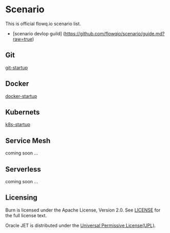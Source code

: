 # Scenario

This is official flowq.io scenario list. 

 * [scenario devlop guild] (https://github.com/flowqio/scenario/guide.md?raw=true)


## Git
   
   [git-startup](https://github.com/flowqio/scenario/git-startup)
   

## Docker
   
   [docker-startup](https://github.com/flowqio/scenario/git-startup)

## Kubernets

   [k8s-startup](https://github.com/flowqio/scenario/git-startup)

	

##  Service Mesh

   coming soon ...


##  Serverless

   coming soon ...



## Licensing
Burn is licensed under the Apache License, Version 2.0. See [LICENSE](https://github.com/flowqio/scenario/blob/master/LICENSE) for the full license text.

Oracle JET is distributed under the [Universal Permissive License(UPL)](https://opensource.org/licenses/UPL).